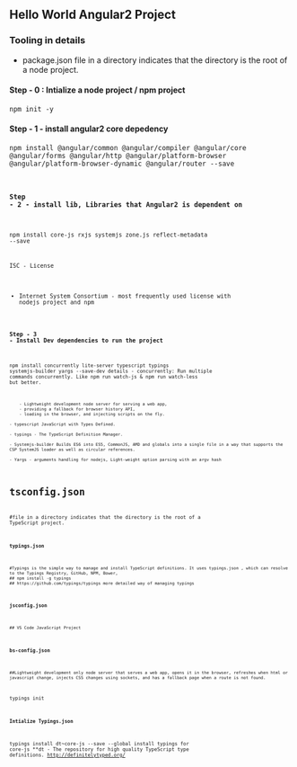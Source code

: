 ## Hello World Angular2 Project

### Tooling in details

 - package.json 
 file in a directory indicates that the directory is the root of a node project.

#### Step - 0 : Intialize a node project / npm project

 <code>npm init -y</code>

#### Step - 1  - install angular2 core depedency

<code>npm install  @angular/common  @angular/compiler @angular/core @angular/forms @angular/http @angular/platform-browser @angular/platform-browser-dynamic  @angular/router --save


#### Step  - 2  - install lib, Libraries that Angular2 is dependent on

<code>npm install core-js rxjs systemjs zone.js reflect-metadata --save        

 
 ISC - License
   - Internet System Consortium - most frequently used license with nodejs project and npm
	

####  Step - 3 - Install Dev dependencies to run the project

<code>npm install concurrently lite-server typescript typings systemjs-builder yargs --save-dev
  details
	-  concurrently:  Run multiple commands concurrently. Like npm run watch-js & npm run watch-less but better.

		- Lightweight development node server for serving a web app, 
		- providing a fallback for browser history API, 
		- loading in the browser, and injecting scripts on the fly.

	- typescript JavaScript with Types Defined.

 	- typings - The TypeScript Definition Manager.

	- Systemjs-builder Builds ES6 into ES5, CommonJS, AMD and globals into a single file in a way that supports the CSP SystemJS loader as well as circular references.

	- Yargs - arguments handling for nodejs, Light-weight option parsing with an argv hash

# tsconfig.json #
#file in a directory indicates that the directory is the root of a TypeScript project.


#### typings.json 
	#Typings is the simple way to manage and install TypeScript definitions. It uses typings.json , which can resolve to the Typings Registry, GitHub, NPM, Bower,
	## npm install -g typings
	## https://github.com/typings/typings more detailed way of managing typings

#### jsconfig.json
	## VS Code JavaScript Project

#### bs-config.json 
	##Lightweight development only node server that serves a web app, opens it in the browser, refreshes when html or javascript change, injects CSS changes using sockets, and has a fallback page when a route is not found.		
	
typings init 
#### Intialize Typings.json

typings install dt~core-js --save --global
 install typings for core-js
 **dt - The repository for high quality TypeScript type definitions. http://definitelytyped.org/


